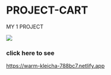 # PROJECT-CART
MY 1 PROJECT

![](https://pbs.twimg.com/media/EaRtCiJXgAEMPjA.jpg)

### click here to see
https://warm-kleicha-788bc7.netlify.app
